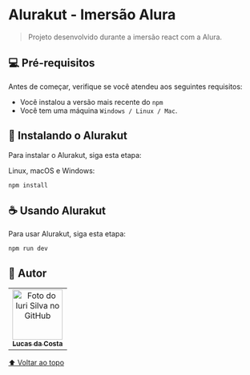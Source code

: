 # Alurakut - Imersão Alura

> Projeto desenvolvido durante a imersão react com a Alura.

## 💻 Pré-requisitos

Antes de começar, verifique se você atendeu aos seguintes requisitos:

- Você instalou a versão mais recente do `npm`
- Você tem uma máquina `Windows / Linux / Mac`.

## 🚀 Instalando o Alurakut

Para instalar o Alurakut, siga esta etapa:

Linux, macOS e Windows:

```
npm install
```

## ☕ Usando Alurakut

Para usar Alurakut, siga esta etapa:

```
npm run dev
```

## 🦄 Autor

<table>
  <tr>
    <td align="center">
      <a href="https://github.com/aintluks">
        <img src="https://github.com/aintluks.png" width="100px;" alt="Foto do Iuri Silva no GitHub"/><br>
        <sub>
          <b>Lucas da Costa</b>
        </sub>
      </a>
    </td>
  </tr>
</table>

[⬆ Voltar ao topo](#alurakut-)<br>
